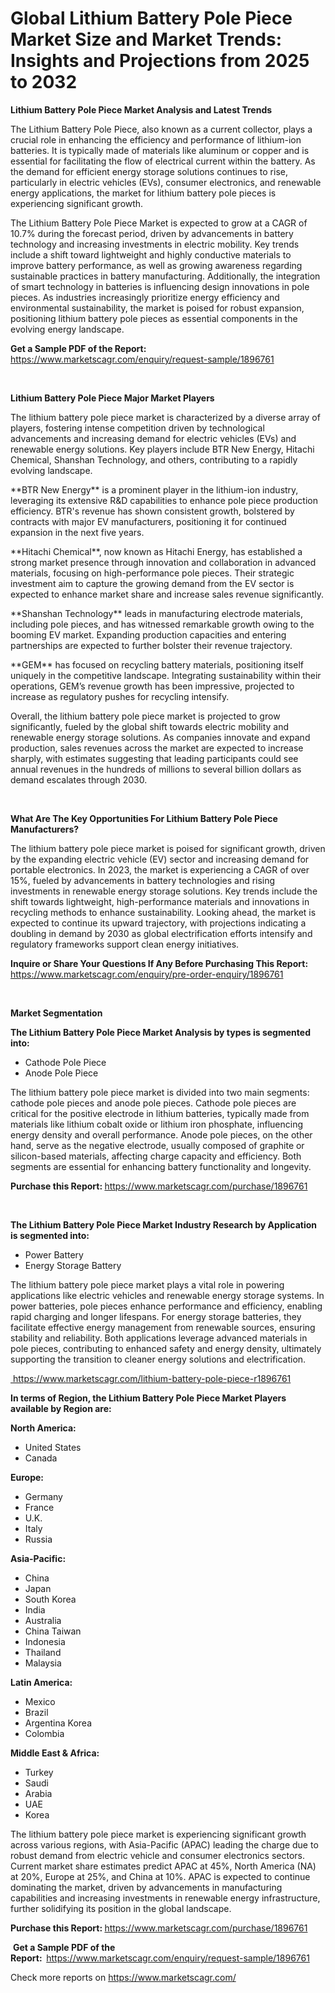 <p><h1>Global Lithium Battery Pole Piece Market Size and Market Trends: Insights and Projections from 2025 to 2032</h1></p><p><strong>Lithium Battery Pole Piece Market Analysis and Latest Trends</strong></p>
<p><p>The Lithium Battery Pole Piece, also known as a current collector, plays a crucial role in enhancing the efficiency and performance of lithium-ion batteries. It is typically made of materials like aluminum or copper and is essential for facilitating the flow of electrical current within the battery. As the demand for efficient energy storage solutions continues to rise, particularly in electric vehicles (EVs), consumer electronics, and renewable energy applications, the market for lithium battery pole pieces is experiencing significant growth.</p><p>The Lithium Battery Pole Piece Market is expected to grow at a CAGR of 10.7% during the forecast period, driven by advancements in battery technology and increasing investments in electric mobility. Key trends include a shift toward lightweight and highly conductive materials to improve battery performance, as well as growing awareness regarding sustainable practices in battery manufacturing. Additionally, the integration of smart technology in batteries is influencing design innovations in pole pieces. As industries increasingly prioritize energy efficiency and environmental sustainability, the market is poised for robust expansion, positioning lithium battery pole pieces as essential components in the evolving energy landscape.</p></p>
<p><strong>Get a Sample PDF of the Report:&nbsp;</strong> <a href="https://www.marketscagr.com/enquiry/request-sample/1896761?utm_campaign=3269&utm_medium=2&utm_source=Github&utm_content=ia&utm_term=07042025&utm_id=lithium-battery-pole-piece">https://www.marketscagr.com/enquiry/request-sample/1896761</a></p>
<p>&nbsp;</p>
<p><strong>Lithium Battery Pole Piece Major Market Players</strong></p>
<p><p>The lithium battery pole piece market is characterized by a diverse array of players, fostering intense competition driven by technological advancements and increasing demand for electric vehicles (EVs) and renewable energy solutions. Key players include BTR New Energy, Hitachi Chemical, Shanshan Technology, and others, contributing to a rapidly evolving landscape.</p><p>**BTR New Energy** is a prominent player in the lithium-ion industry, leveraging its extensive R&D capabilities to enhance pole piece production efficiency. BTR's revenue has shown consistent growth, bolstered by contracts with major EV manufacturers, positioning it for continued expansion in the next five years.</p><p>**Hitachi Chemical**, now known as Hitachi Energy, has established a strong market presence through innovation and collaboration in advanced materials, focusing on high-performance pole pieces. Their strategic investment aim to capture the growing demand from the EV sector is expected to enhance market share and increase sales revenue significantly.</p><p>**Shanshan Technology** leads in manufacturing electrode materials, including pole pieces, and has witnessed remarkable growth owing to the booming EV market. Expanding production capacities and entering partnerships are expected to further bolster their revenue trajectory.</p><p>**GEM** has focused on recycling battery materials, positioning itself uniquely in the competitive landscape. Integrating sustainability within their operations, GEM’s revenue growth has been impressive, projected to increase as regulatory pushes for recycling intensify.</p><p>Overall, the lithium battery pole piece market is projected to grow significantly, fueled by the global shift towards electric mobility and renewable energy storage solutions. As companies innovate and expand production, sales revenues across the market are expected to increase sharply, with estimates suggesting that leading participants could see annual revenues in the hundreds of millions to several billion dollars as demand escalates through 2030.</p></p>
<p>&nbsp;</p>
<p><strong>What Are The Key Opportunities For Lithium Battery Pole Piece Manufacturers?</strong></p>
<p><p>The lithium battery pole piece market is poised for significant growth, driven by the expanding electric vehicle (EV) sector and increasing demand for portable electronics. In 2023, the market is experiencing a CAGR of over 15%, fueled by advancements in battery technologies and rising investments in renewable energy storage solutions. Key trends include the shift towards lightweight, high-performance materials and innovations in recycling methods to enhance sustainability. Looking ahead, the market is expected to continue its upward trajectory, with projections indicating a doubling in demand by 2030 as global electrification efforts intensify and regulatory frameworks support clean energy initiatives.</p></p>
<p><strong>Inquire or Share Your Questions If Any Before Purchasing This Report:</strong> <a href="https://www.marketscagr.com/enquiry/pre-order-enquiry/1896761?utm_campaign=3269&utm_medium=2&utm_source=Github&utm_content=ia&utm_term=07042025&utm_id=lithium-battery-pole-piece">https://www.marketscagr.com/enquiry/pre-order-enquiry/1896761</a></p>
<p>&nbsp;</p>
<p><strong>Market Segmentation</strong></p>
<p><strong>The Lithium Battery Pole Piece Market Analysis by types is segmented into:</strong></p>
<p><ul><li>Cathode Pole Piece</li><li>Anode Pole Piece</li></ul></p>
<p><p>The lithium battery pole piece market is divided into two main segments: cathode pole pieces and anode pole pieces. Cathode pole pieces are critical for the positive electrode in lithium batteries, typically made from materials like lithium cobalt oxide or lithium iron phosphate, influencing energy density and overall performance. Anode pole pieces, on the other hand, serve as the negative electrode, usually composed of graphite or silicon-based materials, affecting charge capacity and efficiency. Both segments are essential for enhancing battery functionality and longevity.</p></p>
<p><strong>Purchase this Report:&nbsp;</strong><a href="https://www.marketscagr.com/purchase/1896761?utm_campaign=3269&utm_medium=2&utm_source=Github&utm_content=ia&utm_term=07042025&utm_id=lithium-battery-pole-piece">https://www.marketscagr.com/purchase/1896761</a></p>
<p>&nbsp;</p>
<p><strong>The Lithium Battery Pole Piece Market Industry Research by Application is segmented into:</strong></p>
<p><ul><li>Power Battery</li><li>Energy Storage Battery</li></ul></p>
<p><p>The lithium battery pole piece market plays a vital role in powering applications like electric vehicles and renewable energy storage systems. In power batteries, pole pieces enhance performance and efficiency, enabling rapid charging and longer lifespans. For energy storage batteries, they facilitate effective energy management from renewable sources, ensuring stability and reliability. Both applications leverage advanced materials in pole pieces, contributing to enhanced safety and energy density, ultimately supporting the transition to cleaner energy solutions and electrification.</p></p>
<p><a href="https://www.marketscagr.com/lithium-battery-pole-piece-r1896761?utm_campaign=3269&utm_medium=2&utm_source=Github&utm_content=ia&utm_term=07042025&utm_id=lithium-battery-pole-piece">&nbsp;https://www.marketscagr.com/lithium-battery-pole-piece-r1896761</a></p>
<p><strong>In terms of Region, the Lithium Battery Pole Piece Market Players available by Region are:</strong></p>
<p>
    <p> <strong> North America: </strong>
        <ul>
            <li>United States</li>
            <li>Canada</li>
        </ul>
        </p> 
    <p> <strong> Europe: </strong>
        <ul>
            <li>Germany</li>
            <li>France</li>
            <li>U.K.</li>
            <li>Italy</li>
            <li>Russia</li>
        </ul>
        </p> 
    <p> <strong> Asia-Pacific: </strong>
        <ul>
            <li>China</li>
            <li>Japan</li>
            <li>South Korea</li>
            <li>India</li>
            <li>Australia</li>
            <li>China Taiwan</li>
            <li>Indonesia</li>
            <li>Thailand</li>
            <li>Malaysia</li>
        </ul>
        </p> 
    <p> <strong> Latin America: </strong>
        <ul>
            <li>Mexico</li>
            <li>Brazil</li>
            <li>Argentina Korea</li>
            <li>Colombia</li>
        </ul>
        </p> 
    <p> <strong> Middle East & Africa: </strong>
        <ul>
            <li>Turkey</li>
            <li>Saudi</li>
            <li>Arabia</li>
            <li>UAE</li>
            <li>Korea</li>
        </ul>
    </p>
    </p>
<p><p>The lithium battery pole piece market is experiencing significant growth across various regions, with Asia-Pacific (APAC) leading the charge due to robust demand from electric vehicle and consumer electronics sectors. Current market share estimates predict APAC at 45%, North America (NA) at 20%, Europe at 25%, and China at 10%. APAC is expected to continue dominating the market, driven by advancements in manufacturing capabilities and increasing investments in renewable energy infrastructure, further solidifying its position in the global landscape.</p></p>
<p><strong>Purchase this Report: </strong><a href="https://www.marketscagr.com/purchase/1896761?utm_campaign=3269&utm_medium=2&utm_source=Github&utm_content=ia&utm_term=07042025&utm_id=lithium-battery-pole-piece">https://www.marketscagr.com/purchase/1896761</a></p>
<p>&nbsp;<strong>Get a Sample PDF of the Report:&nbsp;&nbsp;</strong><a href="https://www.marketscagr.com/enquiry/request-sample/1896761?utm_campaign=3269&utm_medium=2&utm_source=Github&utm_content=ia&utm_term=07042025&utm_id=lithium-battery-pole-piece">https://www.marketscagr.com/enquiry/request-sample/1896761</a></p>
<p><strong></strong></p>
<p>Check more reports on <a href="https://www.marketscagr.com/?utm_campaign=3269&utm_medium=2&utm_source=Github&utm_content=ia&utm_term=07042025&utm_id=lithium-battery-pole-piece">https://www.marketscagr.com/</a></p>